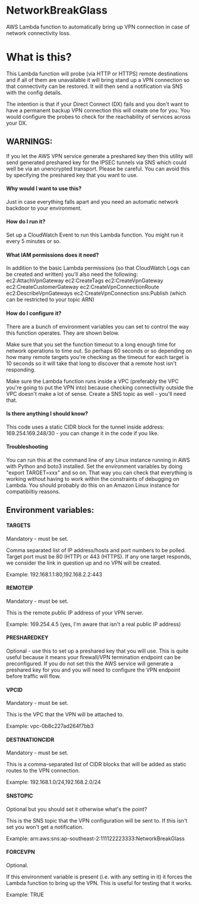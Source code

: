 # NetworkBreakGlass
AWS Lambda function to automatically bring up VPN connection in case of network connectivity loss.

# What is this?
This Lambda function will probe (via HTTP or HTTPS) remote destinations and if all of them are unavailable it will bring stand up a VPN connection so that connectivity can be restored. It will then send a notification via SNS with the config details.

The intention is that if your Direct Connect (DX) fails and you don't want to have a permanent backup VPN connection this will create one for you. You would configure the probes to check for the reachability of services across your DX.

## WARNINGS:
If you let the AWS VPN service generate a preshared key then this utility will send generated preshared key for the IPSEC tunnels via SNS which could well be via an unencrypted transport. Please be careful. You can avoid this by specifying the preshared key that you want to use.

#### Why would I want to use this?
Just in case everything falls apart and you need an automatic network backdoor to your environment.

#### How do I run it?
Set up a CloudWatch Event to run this Lambda function. You might run it every 5 minutes or so.

#### What IAM permissions does it need?
In addition to the basic Lambda permissions (so that CloudWatch Logs can be created and written) you'll also need the following:
  ec2:AttachVpnGateway
  ec2:CreateTags
  ec2:CreateVpnGateway
  ec2:CreateCustomerGateway
  ec2:CreateVpnConnectionRoute
  ec2:DescribeVpnGateways
  ec2:CreateVpnConnection
  sns:Publish (which can be restricted to your topic ARN)

#### How do I configure it?
There are a bunch of environment variables you can set to control the way this function operates. They are shown below.

Make sure that you set the function timeout to a long enough time for network operations to time out. So perhaps 60 seconds or so depending on how many remote targets you're checking as the timeout for each target is 10 seconds so it will take that long to discover that a remote host isn't responding.

Make sure the Lambda function runs inside a VPC (preferably the VPC you're  going to put the VPN into) because checking connectivity outside the VPC doesn't make a lot of sense. Create a SNS topic as well - you'll need that.

#### Is there anything I should know?
This code uses a static CIDR block for the tunnel inside address: 169.254.169.248/30 - you can change it in the code if you like.

#### Troubleshooting
You can run this at the command line of any Linux instance running in AWS with Python and boto3 installed. Set the environment variables by doing "export TARGET=xxx" and so on. That way you can check that everything is working without having to work within the constraints of debugging on Lambda. You should probably do this on an Amazon Linux instance for compatibiltiy reasons.

## Environment variables:
#### TARGETS
  Mandatory - must be set.

  Comma separated list of IP address/hosts and port numbers to be polled. Target port must be 80 (HTTP) or 443 (HTTPS). If any one target responds, we consider the link in question up and no VPN will be created.

  Example: 192.168.1.1:80,192.168.2.2:443

#### REMOTEIP
  Mandatory - must be set.
  
  This is the remote public IP address of your VPN server.
  
  Example: 169.254.4.5 (yes, I'm aware that isn't a real public IP address)

#### PRESHAREDKEY
  Optional - use this to set up a preshared key that you will use. This is quite useful because it means your firewall/VPN termination endpoint can be preconfigured. If you do not set this the AWS service will generate a preshared key for you and you will need to configure the VPN endpoint before traffic will flow.

#### VPCID
  Mandatory - must be set.
  
  This is the VPC that the VPN will be attached to.
  
  Example: vpc-0b8c227ad264f7bb3

#### DESTINATIONCIDR
  Mandatory - must be set.
  
  This is a comma-separated list of CIDR blocks that will be added as static routes to the VPN connection.

  Example: 192.168.1.0/24,192.168.2.0/24

#### SNSTOPIC
  Optional but you should set it otherwise what's the point?
  
  This is the SNS topic that the VPN configuration will be sent to. If this isn't set you won't get a notification.
  
  Example: arn:aws:sns:ap-southeast-2:111122223333:NetworkBreakGlass

#### FORCEVPN
  Optional.
  
  If this environment variable is present (i.e. with any setting in it) it forces the Lambda function to bring up the VPN. This is useful for testing that it works.
  
  Example: TRUE
